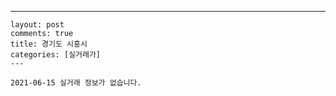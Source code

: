 ---
    layout: post
    comments: true
    title: 경기도 시흥시
    categories: [실거래가]
    ---

    2021-06-15 실거래 정보가 없습니다.

    